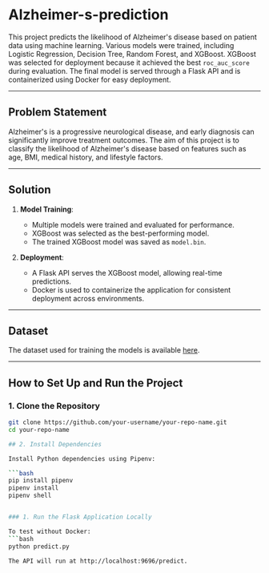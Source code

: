 # Alzheimer-s-prediction
This project predicts the likelihood of Alzheimer's disease based on patient data using machine learning. Various models were trained, including Logistic Regression, Decision Tree, Random Forest, and XGBoost. XGBoost was selected for deployment because it achieved the best `roc_auc_score` during evaluation. The final model is served through a Flask API and is containerized using Docker for easy deployment.

---

## Problem Statement

Alzheimer's is a progressive neurological disease, and early diagnosis can significantly improve treatment outcomes. The aim of this project is to classify the likelihood of Alzheimer's disease based on features such as age, BMI, medical history, and lifestyle factors.

---

## Solution

1. **Model Training**:
   - Multiple models were trained and evaluated for performance.
   - XGBoost was selected as the best-performing model.
   - The trained XGBoost model was saved as `model.bin`.

2. **Deployment**:
   - A Flask API serves the XGBoost model, allowing real-time predictions.
   - Docker is used to containerize the application for consistent deployment across environments.

---

## Dataset

The dataset used for training the models is available [here](https://www.kaggle.com/datasets/rabieelkharoua/alzheimers-disease-dataset/data).  

---

## How to Set Up and Run the Project

### 1. Clone the Repository
```bash
git clone https://github.com/your-username/your-repo-name.git
cd your-repo-name

## 2. Install Dependencies

Install Python dependencies using Pipenv:

```bash
pip install pipenv
pipenv install
pipenv shell


### 1. Run the Flask Application Locally

To test without Docker:
```bash
python predict.py

The API will run at http://localhost:9696/predict.





